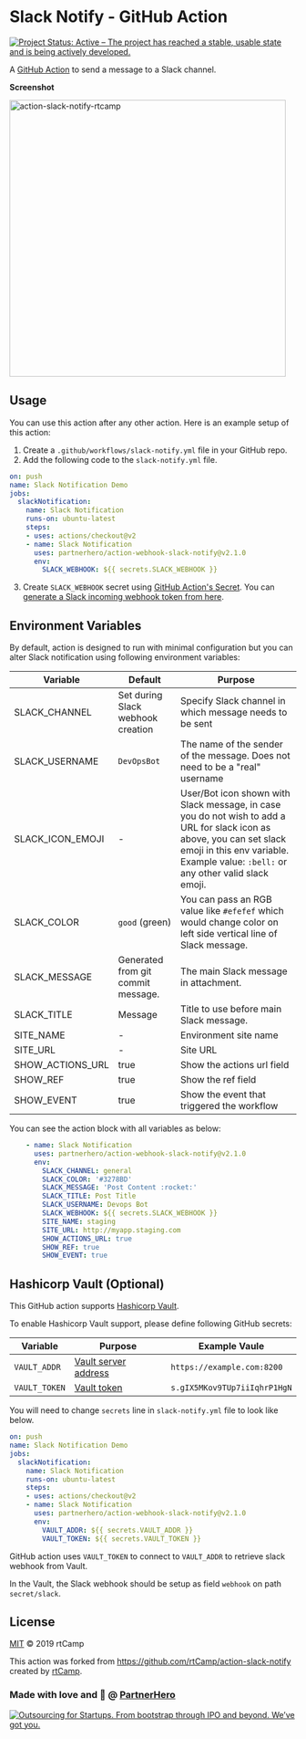 # Slack Notify - GitHub Action
[![Project Status: Active – The project has reached a stable, usable state and is being actively developed.](https://www.repostatus.org/badges/latest/active.svg)](https://www.repostatus.org/#wip)


A [GitHub Action](https://github.com/features/actions) to send a message to a Slack channel.

**Screenshot**

<img width="485" alt="action-slack-notify-rtcamp" src="https://i.ibb.co/tP48n6n/Screenshot-from-2020-05-13-14-35-10.png">

## Usage

You can use this action after any other action. Here is an example setup of this action:

1. Create a `.github/workflows/slack-notify.yml` file in your GitHub repo.
2. Add the following code to the `slack-notify.yml` file.

```yml
on: push
name: Slack Notification Demo
jobs:
  slackNotification:
    name: Slack Notification
    runs-on: ubuntu-latest
    steps:
    - uses: actions/checkout@v2
    - name: Slack Notification
      uses: partnerhero/action-webhook-slack-notify@v2.1.0
      env:
        SLACK_WEBHOOK: ${{ secrets.SLACK_WEBHOOK }}
```

3. Create `SLACK_WEBHOOK` secret using [GitHub Action's Secret](https://developer.github.com/actions/creating-workflows/storing-secrets). You can [generate a Slack incoming webhook token from here](https://slack.com/apps/A0F7XDUAZ-incoming-webhooks).


## Environment Variables

By default, action is designed to run with minimal configuration but you can alter Slack notification using following environment variables:

Variable          | Default                                               | Purpose
------------------|-------------------------------------------------------|---------------------------------------------------------------------------------------------------------------------------------------
SLACK_CHANNEL     | Set during Slack webhook creation                     | Specify Slack channel in which message needs to be sent
SLACK_USERNAME    | `DevOpsBot`                                           | The name of the sender of the message. Does not need to be a "real" username
SLACK_ICON_EMOJI  | -                                                     | User/Bot icon shown with Slack message, in case you do not wish to add a URL for slack icon as above, you can set slack emoji in this env variable. Example value: `:bell:` or any other valid slack emoji.
SLACK_COLOR       | `good` (green)                                        | You can pass an RGB value like `#efefef` which would change color on left side vertical line of Slack message.
SLACK_MESSAGE     | Generated from git commit message.                    | The main Slack message in attachment.
SLACK_TITLE       | Message                                               | Title to use before main Slack message.
SITE_NAME         | -                                                     | Environment site name
SITE_URL          | -                                                     | Site URL
SHOW_ACTIONS_URL  | true                                                  | Show the actions url field
SHOW_REF          | true                                                  | Show the ref field
SHOW_EVENT        | true                                                  | Show the event that triggered the workflow

You can see the action block with all variables as below:

```yml
    - name: Slack Notification
      uses: partnerhero/action-webhook-slack-notify@v2.1.0
      env:
        SLACK_CHANNEL: general
        SLACK_COLOR: '#3278BD'
        SLACK_MESSAGE: 'Post Content :rocket:'
        SLACK_TITLE: Post Title
        SLACK_USERNAME: Devops Bot
        SLACK_WEBHOOK: ${{ secrets.SLACK_WEBHOOK }}
        SITE_NAME: staging
        SITE_URL: http://myapp.staging.com
        SHOW_ACTIONS_URL: true
        SHOW_REF: true
        SHOW_EVENT: true
```

## Hashicorp Vault (Optional)

This GitHub action supports [Hashicorp Vault](https://www.vaultproject.io/). 

To enable Hashicorp Vault support, please define following GitHub secrets:

Variable      | Purpose                                                                       | Example Vaule
--------------|-------------------------------------------------------------------------------|-------------
`VAULT_ADDR`  | [Vault server address](https://www.vaultproject.io/docs/commands/#vault_addr) | `https://example.com:8200`
`VAULT_TOKEN` | [Vault token](https://www.vaultproject.io/docs/concepts/tokens.html)          | `s.gIX5MKov9TUp7iiIqhrP1HgN`

You will need to change `secrets` line in `slack-notify.yml` file to look like below.

```yml
on: push
name: Slack Notification Demo
jobs:
  slackNotification:
    name: Slack Notification
    runs-on: ubuntu-latest
    steps:
    - uses: actions/checkout@v2
    - name: Slack Notification
      uses: partnerhero/action-webhook-slack-notify@v2.1.0
      env:
        VAULT_ADDR: ${{ secrets.VAULT_ADDR }}
        VAULT_TOKEN: ${{ secrets.VAULT_TOKEN }}
```

GitHub action uses `VAULT_TOKEN` to connect to `VAULT_ADDR` to retrieve slack webhook from Vault.

In the Vault, the Slack webhook should be setup as field `webhook` on path `secret/slack`.

## License

[MIT](LICENSE) © 2019 rtCamp

This action was forked from https://github.com/rtCamp/action-slack-notify created by [rtCamp](https://github.com/rtCamp/).

### Made with love and &#127861; @ [PartnerHero](https://partnerhero.com/)

<a
  href="https://partnerhero.com/">
  <img
    src="https://partnerhero.com/static/ph-logo-red-74c934089759f0f99f33e26cd77baf06.svg"
    alt="Outsourcing for Startups. From bootstrap through IPO and beyond. We’ve got you.">
</a>
